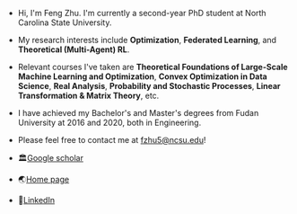 - Hi, I'm Feng Zhu. I'm currently a second-year PhD student at North Carolina State University. 
- My research interests include **Optimization**, **Federated Learning**, and **Theoretical (Multi-Agent) RL**.
- Relevant courses I've taken are **Theoretical Foundations of Large-Scale Machine Learning and Optimization**, **Convex Optimization in Data Science**, **Real Analysis**, **Probability and Stochastic Processes**, **Linear Transformation & Matrix Theory**, etc.
- I have achieved my Bachelor's and Master's degrees from Fudan University at 2016 and 2020, both in Engineering.
- Please feel free to contact me at fzhu5@ncsu.edu!

- 🏛️[Google scholar](https://scholar.google.com/citations?hl=en&user=ZqdH9HwAAAAJ)
- 🌏[Home page](https://sites.google.com/ncsu.edu/fengzhu/about)
- 🔗[LinkedIn](https://www.linkedin.com/in/feng-zhu-4738112a2/)
